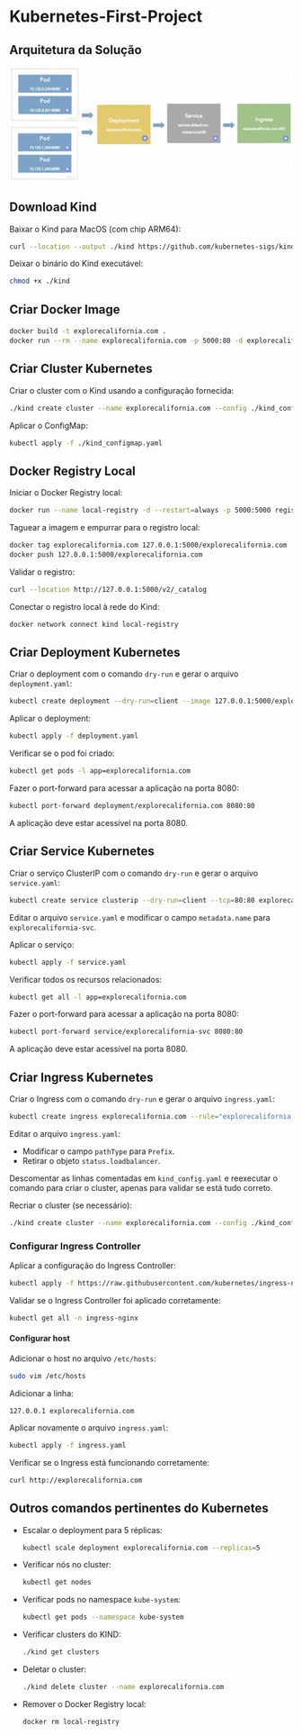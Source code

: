# Kubernetes-First-Project

## Arquitetura da Solução
![obj](arquitetura.png)

## Download Kind
Baixar o Kind para MacOS (com chip ARM64):

```bash
curl --location --output ./kind https://github.com/kubernetes-sigs/kind/releases/download/v0.11.1/kind-darwin-arm64
```

Deixar o binário do Kind executável:

```bash
chmod +x ./kind
```

## Criar Docker Image
```bash
docker build -t explorecalifornia.com .
docker run --rm --name explorecalifornia.com -p 5000:80 -d explorecalifornia.com
```

## Criar Cluster Kubernetes
Criar o cluster com o Kind usando a configuração fornecida:

```bash
./kind create cluster --name explorecalifornia.com --config ./kind_config.yaml
```

Aplicar o ConfigMap:

```bash
kubectl apply -f ./kind_configmap.yaml
```

## Docker Registry Local
Iniciar o Docker Registry local:

```bash
docker run --name local-registry -d --restart=always -p 5000:5000 registry:2
```

Taguear a imagem e empurrar para o registro local:

```bash
docker tag explorecalifornia.com 127.0.0.1:5000/explorecalifornia.com
docker push 127.0.0.1:5000/explorecalifornia.com
```

Validar o registro:

```bash
curl --location http://127.0.0.1:5000/v2/_catalog
```

Conectar o registro local à rede do Kind:

```bash
docker network connect kind local-registry
```

## Criar Deployment Kubernetes
Criar o deployment com o comando `dry-run` e gerar o arquivo `deployment.yaml`:

```bash
kubectl create deployment --dry-run=client --image 127.0.0.1:5000/explorecalifornia.com explorecalifornia.com --output=yaml > deployment.yaml
```

Aplicar o deployment:

```bash
kubectl apply -f deployment.yaml
```

Verificar se o pod foi criado:

```bash
kubectl get pods -l app=explorecalifornia.com
```

Fazer o port-forward para acessar a aplicação na porta 8080:

```bash
kubectl port-forward deployment/explorecalifornia.com 8080:80
```

A aplicação deve estar acessível na porta 8080.

## Criar Service Kubernetes
Criar o serviço ClusterIP com o comando `dry-run` e gerar o arquivo `service.yaml`:

```bash
kubectl create service clusterip --dry-run=client --tcp=80:80 explorecalifornia.com --output=yaml > service.yaml
```

Editar o arquivo `service.yaml` e modificar o campo `metadata.name` para `explorecalifornia-svc`.

Aplicar o serviço:

```bash
kubectl apply -f service.yaml
```

Verificar todos os recursos relacionados:

```bash
kubectl get all -l app=explorecalifornia.com
```

Fazer o port-forward para acessar a aplicação na porta 8080:

```markdown
kubectl port-forward service/explorecalifornia-svc 8080:80
```

A aplicação deve estar acessível na porta 8080.

## Criar Ingress Kubernetes
Criar o Ingress com o comando `dry-run` e gerar o arquivo `ingress.yaml`:

```bash
kubectl create ingress explorecalifornia.com --rule="explorecalifornia.com/=explorecalifornia-svc:80" --dry-run=client --output=yaml > ingress.yaml
```

Editar o arquivo `ingress.yaml`:

- Modificar o campo `pathType` para `Prefix`.
- Retirar o objeto `status.loadbalancer`.

Descomentar as linhas comentadas em `kind_config.yaml` e reexecutar o comando para criar o cluster, apenas para validar se está tudo correto.

Recriar o cluster (se necessário):

```bash
./kind create cluster --name explorecalifornia.com --config ./kind_config.yaml
```

### Configurar Ingress Controller
Aplicar a configuração do Ingress Controller:

```bash
kubectl apply -f https://raw.githubusercontent.com/kubernetes/ingress-nginx/main/deploy/static/provider/kind/deploy.yaml
```

Validar se o Ingress Controller foi aplicado corretamente:

```bash
kubectl get all -n ingress-nginx
```

#### Configurar host
Adicionar o host no arquivo `/etc/hosts`:

```bash
sudo vim /etc/hosts
```

Adicionar a linha:

```text
127.0.0.1 explorecalifornia.com
```

Aplicar novamente o arquivo `ingress.yaml`:

```bash
kubectl apply -f ingress.yaml
```

Verificar se o Ingress está funcionando corretamente:

```bash
curl http://explorecalifornia.com
```

## Outros comandos pertinentes do Kubernetes
- Escalar o deployment para 5 réplicas:

    ```bash
    kubectl scale deployment explorecalifornia.com --replicas=5
    ```

- Verificar nós no cluster:

    ```bash
    kubectl get nodes
    ```

- Verificar pods no namespace `kube-system`:

    ```bash
    kubectl get pods --namespace kube-system
    ```

- Verificar clusters do KIND:

    ```bash
    ./kind get clusters
    ```

- Deletar o cluster:

    ```bash
    ./kind delete cluster --name explorecalifornia.com
    ```

- Remover o Docker Registry local:

    ```bash
    docker rm local-registry
    ```